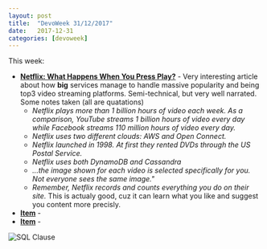 ```yaml
---
layout: post
title:  "DevoWeek 31/12/2017"
date:   2017-12-31
categories: [devoweek]
---
```


This week:

* **[Netflix: What Happens When You Press Play?](http://highscalability.com/blog/2017/12/11/netflix-what-happens-when-you-press-play.html)** - Very interesting article about how **big** services manage to handle massive popularity and being top3 video streaming platforms. Semi-technical, but very well narrated.
  Some notes taken (all are quatations)
  * _Netflix plays more than 1 billion hours of video each week. As a comparison, YouTube streams 1 billion hours of video every day while Facebook streams 110 million hours of video every day._
  * _Netflix uses two different clouds: AWS and Open Connect._
  * _Netflix launched in 1998. At first they rented DVDs through the US Postal Service._
  * _Netflix uses both DynamoDB and Cassandra_
  * _...the image shown for each video is selected specifically for you. Not everyone sees the same image."_
  * _Remember, Netflix records and counts everything you do on their site._ This is actualy good, cuz it can learn what you like and suggest you content more precisly. 
* **[Item]()** - 
* **[Item]()** - 

![SQL Clause](https://img-9gag-fun.9cache.com/photo/aNz6vW0_700b.jpg)
                            
